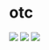 # otc

[![](https://api.travis-ci.com/time-river/otc.svg?branch=main)](https://travis-ci.org/time-river/otc)
[![](https://codebeat.co/badges/99765690-d0a7-4545-8176-be065c69c829)](href="https://codebeat.co/projects/github-com-time-river-otc-main)
[![](https://img.shields.io/github/license/time-river/otc.svg?style=popout)](https://github.com/time-river/otc/blob/main/LICENSE)
